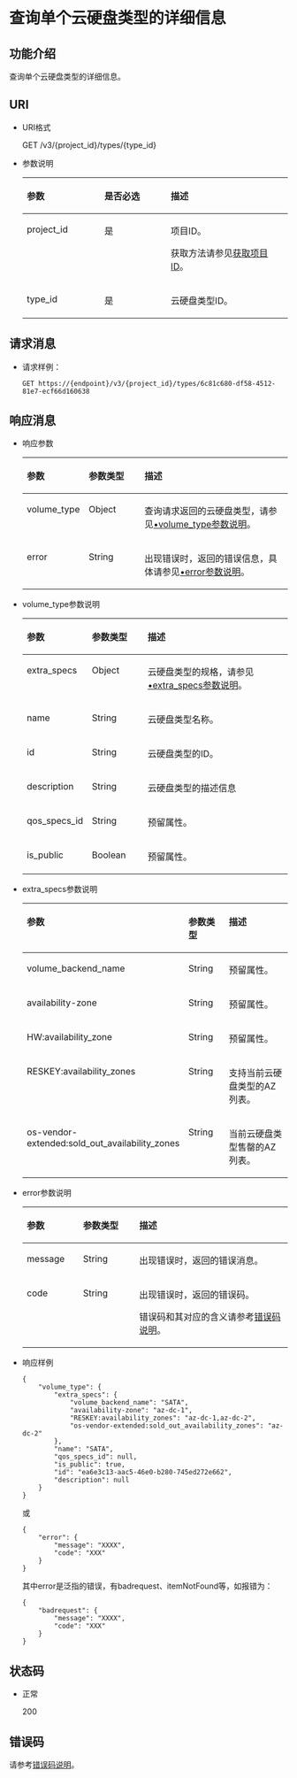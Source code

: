 # 查询单个云硬盘类型的详细信息<a name="evs_04_3036"></a>

## 功能介绍<a name="section48630964"></a>

查询单个云硬盘类型的详细信息。

## URI<a name="section35025494"></a>

-   URI格式

    GET /v3/\{project\_id\}/types/\{type\_id\}

-   参数说明

    <a name="table3865173"></a>
    <table><thead align="left"><tr id="row43603258"><th class="cellrowborder" valign="top" width="29.25%" id="mcps1.1.4.1.1"><p id="p42202994"><a name="p42202994"></a><a name="p42202994"></a>参数</p>
    </th>
    <th class="cellrowborder" valign="top" width="25.009999999999998%" id="mcps1.1.4.1.2"><p id="p62999330"><a name="p62999330"></a><a name="p62999330"></a>是否必选</p>
    </th>
    <th class="cellrowborder" valign="top" width="45.739999999999995%" id="mcps1.1.4.1.3"><p id="p2672115"><a name="p2672115"></a><a name="p2672115"></a>描述</p>
    </th>
    </tr>
    </thead>
    <tbody><tr id="row15114764"><td class="cellrowborder" valign="top" width="29.25%" headers="mcps1.1.4.1.1 "><p id="p16336406"><a name="p16336406"></a><a name="p16336406"></a>project_id</p>
    </td>
    <td class="cellrowborder" valign="top" width="25.009999999999998%" headers="mcps1.1.4.1.2 "><p id="p48180537"><a name="p48180537"></a><a name="p48180537"></a>是</p>
    </td>
    <td class="cellrowborder" valign="top" width="45.739999999999995%" headers="mcps1.1.4.1.3 "><p id="p10309404"><a name="p10309404"></a><a name="p10309404"></a>项目ID。</p>
    <p id="p55811451337"><a name="p55811451337"></a><a name="p55811451337"></a>获取方法请参见<a href="获取项目ID.md">获取项目ID</a>。</p>
    </td>
    </tr>
    <tr id="row25675773"><td class="cellrowborder" valign="top" width="29.25%" headers="mcps1.1.4.1.1 "><p id="p66471715"><a name="p66471715"></a><a name="p66471715"></a>type_id</p>
    </td>
    <td class="cellrowborder" valign="top" width="25.009999999999998%" headers="mcps1.1.4.1.2 "><p id="p15499871"><a name="p15499871"></a><a name="p15499871"></a>是</p>
    </td>
    <td class="cellrowborder" valign="top" width="45.739999999999995%" headers="mcps1.1.4.1.3 "><p id="p47530006"><a name="p47530006"></a><a name="p47530006"></a>云硬盘类型ID。</p>
    </td>
    </tr>
    </tbody>
    </table>


## 请求消息<a name="section46793998"></a>

-   请求样例：

    ```
    GET https://{endpoint}/v3/{project_id}/types/6c81c680-df58-4512-81e7-ecf66d160638
    ```


## 响应消息<a name="section18492804"></a>

-   响应参数

    <a name="evs_04_2072_table154241211124616"></a>
    <table><thead align="left"><tr id="evs_04_2072_row342551116468"><th class="cellrowborder" valign="top" width="21.43%" id="mcps1.1.4.1.1"><p id="evs_04_2072_p14251411164617"><a name="evs_04_2072_p14251411164617"></a><a name="evs_04_2072_p14251411164617"></a>参数</p>
    </th>
    <th class="cellrowborder" valign="top" width="21.43%" id="mcps1.1.4.1.2"><p id="evs_04_2072_p642517110469"><a name="evs_04_2072_p642517110469"></a><a name="evs_04_2072_p642517110469"></a>参数类型</p>
    </th>
    <th class="cellrowborder" valign="top" width="57.14%" id="mcps1.1.4.1.3"><p id="evs_04_2072_p104258110465"><a name="evs_04_2072_p104258110465"></a><a name="evs_04_2072_p104258110465"></a>描述</p>
    </th>
    </tr>
    </thead>
    <tbody><tr id="evs_04_2072_row8425131110465"><td class="cellrowborder" valign="top" width="21.43%" headers="mcps1.1.4.1.1 "><p id="evs_04_2072_p2425101134615"><a name="evs_04_2072_p2425101134615"></a><a name="evs_04_2072_p2425101134615"></a>volume_type</p>
    </td>
    <td class="cellrowborder" valign="top" width="21.43%" headers="mcps1.1.4.1.2 "><p id="evs_04_2072_p5425011174619"><a name="evs_04_2072_p5425011174619"></a><a name="evs_04_2072_p5425011174619"></a>Object</p>
    </td>
    <td class="cellrowborder" valign="top" width="57.14%" headers="mcps1.1.4.1.3 "><p id="evs_04_2072_p9425181174611"><a name="evs_04_2072_p9425181174611"></a><a name="evs_04_2072_p9425181174611"></a>查询请求返回的云硬盘类型，请参见<a href="#evs_04_2072_li27654073201555">•volume_type参数说明</a>。</p>
    </td>
    </tr>
    <tr id="evs_04_2072_row1742591164617"><td class="cellrowborder" valign="top" width="21.43%" headers="mcps1.1.4.1.1 "><p id="evs_04_2072_p129522216412"><a name="evs_04_2072_p129522216412"></a><a name="evs_04_2072_p129522216412"></a>error</p>
    </td>
    <td class="cellrowborder" valign="top" width="21.43%" headers="mcps1.1.4.1.2 "><p id="evs_04_2072_p1595262111415"><a name="evs_04_2072_p1595262111415"></a><a name="evs_04_2072_p1595262111415"></a>String</p>
    </td>
    <td class="cellrowborder" valign="top" width="57.14%" headers="mcps1.1.4.1.3 "><p id="evs_04_2072_p109527215417"><a name="evs_04_2072_p109527215417"></a><a name="evs_04_2072_p109527215417"></a>出现错误时，返回的错误信息，具体请参见<a href="#evs_04_2072_li0419202382514">•error参数说明</a>。</p>
    </td>
    </tr>
    </tbody>
    </table>

-   <a name="evs_04_2072_li27654073201555"></a>volume\_type参数说明

    <a name="evs_04_2072_table6170753515253"></a>
    <table><thead align="left"><tr id="evs_04_2072_row4217445215253"><th class="cellrowborder" valign="top" width="21.43%" id="mcps1.1.4.1.1"><p id="evs_04_2072_p6068742915253"><a name="evs_04_2072_p6068742915253"></a><a name="evs_04_2072_p6068742915253"></a>参数</p>
    </th>
    <th class="cellrowborder" valign="top" width="21.43%" id="mcps1.1.4.1.2"><p id="evs_04_2072_p1673474815253"><a name="evs_04_2072_p1673474815253"></a><a name="evs_04_2072_p1673474815253"></a>参数类型</p>
    </th>
    <th class="cellrowborder" valign="top" width="57.14%" id="mcps1.1.4.1.3"><p id="evs_04_2072_p658034115253"><a name="evs_04_2072_p658034115253"></a><a name="evs_04_2072_p658034115253"></a>描述</p>
    </th>
    </tr>
    </thead>
    <tbody><tr id="evs_04_2072_row6324564115253"><td class="cellrowborder" valign="top" width="21.43%" headers="mcps1.1.4.1.1 "><p id="evs_04_2072_p2262329715253"><a name="evs_04_2072_p2262329715253"></a><a name="evs_04_2072_p2262329715253"></a>extra_specs</p>
    </td>
    <td class="cellrowborder" valign="top" width="21.43%" headers="mcps1.1.4.1.2 "><p id="evs_04_2072_p2054778215253"><a name="evs_04_2072_p2054778215253"></a><a name="evs_04_2072_p2054778215253"></a>Object</p>
    </td>
    <td class="cellrowborder" valign="top" width="57.14%" headers="mcps1.1.4.1.3 "><p id="evs_04_2072_p5940085315253"><a name="evs_04_2072_p5940085315253"></a><a name="evs_04_2072_p5940085315253"></a>云硬盘类型的规格，请参见<a href="#evs_04_2072_li1957456185414">•extra_specs参数说明</a>。</p>
    </td>
    </tr>
    <tr id="evs_04_2072_row1760216615253"><td class="cellrowborder" valign="top" width="21.43%" headers="mcps1.1.4.1.1 "><p id="evs_04_2072_p1648936615253"><a name="evs_04_2072_p1648936615253"></a><a name="evs_04_2072_p1648936615253"></a>name</p>
    </td>
    <td class="cellrowborder" valign="top" width="21.43%" headers="mcps1.1.4.1.2 "><p id="evs_04_2072_p6057028715253"><a name="evs_04_2072_p6057028715253"></a><a name="evs_04_2072_p6057028715253"></a>String</p>
    </td>
    <td class="cellrowborder" valign="top" width="57.14%" headers="mcps1.1.4.1.3 "><p id="evs_04_2072_p5006999315253"><a name="evs_04_2072_p5006999315253"></a><a name="evs_04_2072_p5006999315253"></a>云硬盘类型名称。</p>
    </td>
    </tr>
    <tr id="evs_04_2072_row4797675615253"><td class="cellrowborder" valign="top" width="21.43%" headers="mcps1.1.4.1.1 "><p id="evs_04_2072_p6091205315253"><a name="evs_04_2072_p6091205315253"></a><a name="evs_04_2072_p6091205315253"></a>id</p>
    </td>
    <td class="cellrowborder" valign="top" width="21.43%" headers="mcps1.1.4.1.2 "><p id="evs_04_2072_p3492929915253"><a name="evs_04_2072_p3492929915253"></a><a name="evs_04_2072_p3492929915253"></a>String</p>
    </td>
    <td class="cellrowborder" valign="top" width="57.14%" headers="mcps1.1.4.1.3 "><p id="evs_04_2072_p6147315615253"><a name="evs_04_2072_p6147315615253"></a><a name="evs_04_2072_p6147315615253"></a>云硬盘类型的ID。</p>
    </td>
    </tr>
    <tr id="evs_04_2072_row29065010162354"><td class="cellrowborder" valign="top" width="21.43%" headers="mcps1.1.4.1.1 "><p id="evs_04_2072_p42044028162413"><a name="evs_04_2072_p42044028162413"></a><a name="evs_04_2072_p42044028162413"></a>description</p>
    </td>
    <td class="cellrowborder" valign="top" width="21.43%" headers="mcps1.1.4.1.2 "><p id="evs_04_2072_p50123125162413"><a name="evs_04_2072_p50123125162413"></a><a name="evs_04_2072_p50123125162413"></a>String</p>
    </td>
    <td class="cellrowborder" valign="top" width="57.14%" headers="mcps1.1.4.1.3 "><p id="evs_04_2072_p24390255162413"><a name="evs_04_2072_p24390255162413"></a><a name="evs_04_2072_p24390255162413"></a>云硬盘类型的描述信息</p>
    </td>
    </tr>
    <tr id="evs_04_2072_row18405511162410"><td class="cellrowborder" valign="top" width="21.43%" headers="mcps1.1.4.1.1 "><p id="evs_04_2072_p63756107162413"><a name="evs_04_2072_p63756107162413"></a><a name="evs_04_2072_p63756107162413"></a>qos_specs_id</p>
    </td>
    <td class="cellrowborder" valign="top" width="21.43%" headers="mcps1.1.4.1.2 "><p id="evs_04_2072_p63971081162413"><a name="evs_04_2072_p63971081162413"></a><a name="evs_04_2072_p63971081162413"></a>String</p>
    </td>
    <td class="cellrowborder" valign="top" width="57.14%" headers="mcps1.1.4.1.3 "><p id="evs_04_2072_p15431098162413"><a name="evs_04_2072_p15431098162413"></a><a name="evs_04_2072_p15431098162413"></a><span id="evs_04_2072_text381293214497"><a name="evs_04_2072_text381293214497"></a><a name="evs_04_2072_text381293214497"></a>预留属性。</span></p>
    </td>
    </tr>
    <tr id="evs_04_2072_row4485204316243"><td class="cellrowborder" valign="top" width="21.43%" headers="mcps1.1.4.1.1 "><p id="evs_04_2072_p42090474162413"><a name="evs_04_2072_p42090474162413"></a><a name="evs_04_2072_p42090474162413"></a>is_public</p>
    </td>
    <td class="cellrowborder" valign="top" width="21.43%" headers="mcps1.1.4.1.2 "><p id="evs_04_2072_p53885223162413"><a name="evs_04_2072_p53885223162413"></a><a name="evs_04_2072_p53885223162413"></a>Boolean</p>
    </td>
    <td class="cellrowborder" valign="top" width="57.14%" headers="mcps1.1.4.1.3 "><p id="evs_04_2072_p11454306162413"><a name="evs_04_2072_p11454306162413"></a><a name="evs_04_2072_p11454306162413"></a><span id="evs_04_2072_text3111131184916"><a name="evs_04_2072_text3111131184916"></a><a name="evs_04_2072_text3111131184916"></a>预留属性。</span></p>
    </td>
    </tr>
    </tbody>
    </table>

-   <a name="evs_04_2072_li1957456185414"></a>extra\_specs参数说明

    <a name="evs_04_2072_evs_04_2071_table1763545695210"></a>
    <table><thead align="left"><tr id="evs_04_2072_evs_04_2071_row16361656165213"><th class="cellrowborder" valign="top" width="21.45%" id="mcps1.1.4.1.1"><p id="evs_04_2072_evs_04_2071_p1763619566527"><a name="evs_04_2072_evs_04_2071_p1763619566527"></a><a name="evs_04_2072_evs_04_2071_p1763619566527"></a>参数</p>
    </th>
    <th class="cellrowborder" valign="top" width="21.41%" id="mcps1.1.4.1.2"><p id="evs_04_2072_evs_04_2071_p18636105619529"><a name="evs_04_2072_evs_04_2071_p18636105619529"></a><a name="evs_04_2072_evs_04_2071_p18636105619529"></a>参数类型</p>
    </th>
    <th class="cellrowborder" valign="top" width="57.14%" id="mcps1.1.4.1.3"><p id="evs_04_2072_evs_04_2071_p186361556155214"><a name="evs_04_2072_evs_04_2071_p186361556155214"></a><a name="evs_04_2072_evs_04_2071_p186361556155214"></a>描述</p>
    </th>
    </tr>
    </thead>
    <tbody><tr id="evs_04_2072_evs_04_2071_row56365565526"><td class="cellrowborder" valign="top" width="21.45%" headers="mcps1.1.4.1.1 "><p id="evs_04_2072_evs_04_2071_p063625610529"><a name="evs_04_2072_evs_04_2071_p063625610529"></a><a name="evs_04_2072_evs_04_2071_p063625610529"></a>volume_backend_name</p>
    </td>
    <td class="cellrowborder" valign="top" width="21.41%" headers="mcps1.1.4.1.2 "><p id="evs_04_2072_evs_04_2071_p3636165635219"><a name="evs_04_2072_evs_04_2071_p3636165635219"></a><a name="evs_04_2072_evs_04_2071_p3636165635219"></a>String</p>
    </td>
    <td class="cellrowborder" valign="top" width="57.14%" headers="mcps1.1.4.1.3 "><p id="evs_04_2072_evs_04_2071_p17636185614527"><a name="evs_04_2072_evs_04_2071_p17636185614527"></a><a name="evs_04_2072_evs_04_2071_p17636185614527"></a><span id="evs_04_2072_evs_04_2071_text205233101097"><a name="evs_04_2072_evs_04_2071_text205233101097"></a><a name="evs_04_2072_evs_04_2071_text205233101097"></a>预留属性。</span></p>
    </td>
    </tr>
    <tr id="evs_04_2072_evs_04_2071_row156362568523"><td class="cellrowborder" valign="top" width="21.45%" headers="mcps1.1.4.1.1 "><p id="evs_04_2072_evs_04_2071_p863675695214"><a name="evs_04_2072_evs_04_2071_p863675695214"></a><a name="evs_04_2072_evs_04_2071_p863675695214"></a>availability-zone</p>
    </td>
    <td class="cellrowborder" valign="top" width="21.41%" headers="mcps1.1.4.1.2 "><p id="evs_04_2072_evs_04_2071_p8636175665214"><a name="evs_04_2072_evs_04_2071_p8636175665214"></a><a name="evs_04_2072_evs_04_2071_p8636175665214"></a>String</p>
    </td>
    <td class="cellrowborder" valign="top" width="57.14%" headers="mcps1.1.4.1.3 "><p id="evs_04_2072_evs_04_2071_p18636356185213"><a name="evs_04_2072_evs_04_2071_p18636356185213"></a><a name="evs_04_2072_evs_04_2071_p18636356185213"></a><span id="evs_04_2072_evs_04_2071_text533914121390"><a name="evs_04_2072_evs_04_2071_text533914121390"></a><a name="evs_04_2072_evs_04_2071_text533914121390"></a>预留属性。</span></p>
    </td>
    </tr>
    <tr id="evs_04_2072_evs_04_2071_row17844276596"><td class="cellrowborder" valign="top" width="21.45%" headers="mcps1.1.4.1.1 "><p id="evs_04_2072_evs_04_2071_p178418274593"><a name="evs_04_2072_evs_04_2071_p178418274593"></a><a name="evs_04_2072_evs_04_2071_p178418274593"></a>HW:availability_zone</p>
    </td>
    <td class="cellrowborder" valign="top" width="21.41%" headers="mcps1.1.4.1.2 "><p id="evs_04_2072_evs_04_2071_p168416276599"><a name="evs_04_2072_evs_04_2071_p168416276599"></a><a name="evs_04_2072_evs_04_2071_p168416276599"></a>String</p>
    </td>
    <td class="cellrowborder" valign="top" width="57.14%" headers="mcps1.1.4.1.3 "><p id="evs_04_2072_evs_04_2071_p1540410211408"><a name="evs_04_2072_evs_04_2071_p1540410211408"></a><a name="evs_04_2072_evs_04_2071_p1540410211408"></a><span id="evs_04_2072_evs_04_2071_evs_04_2071_text533914121390"><a name="evs_04_2072_evs_04_2071_evs_04_2071_text533914121390"></a><a name="evs_04_2072_evs_04_2071_evs_04_2071_text533914121390"></a>预留属性。</span></p>
    </td>
    </tr>
    <tr id="evs_04_2072_evs_04_2071_row3637135611527"><td class="cellrowborder" valign="top" width="21.45%" headers="mcps1.1.4.1.1 "><p id="evs_04_2072_evs_04_2071_p163710561529"><a name="evs_04_2072_evs_04_2071_p163710561529"></a><a name="evs_04_2072_evs_04_2071_p163710561529"></a>RESKEY:availability_zones</p>
    </td>
    <td class="cellrowborder" valign="top" width="21.41%" headers="mcps1.1.4.1.2 "><p id="evs_04_2072_evs_04_2071_p166374562525"><a name="evs_04_2072_evs_04_2071_p166374562525"></a><a name="evs_04_2072_evs_04_2071_p166374562525"></a>String</p>
    </td>
    <td class="cellrowborder" valign="top" width="57.14%" headers="mcps1.1.4.1.3 "><p id="evs_04_2072_evs_04_2071_p3637756205214"><a name="evs_04_2072_evs_04_2071_p3637756205214"></a><a name="evs_04_2072_evs_04_2071_p3637756205214"></a>支持当前云硬盘类型的AZ列表。</p>
    </td>
    </tr>
    <tr id="evs_04_2072_evs_04_2071_row16371656175219"><td class="cellrowborder" valign="top" width="21.45%" headers="mcps1.1.4.1.1 "><p id="evs_04_2072_evs_04_2071_p1363716565526"><a name="evs_04_2072_evs_04_2071_p1363716565526"></a><a name="evs_04_2072_evs_04_2071_p1363716565526"></a>os-vendor-extended:sold_out_availability_zones</p>
    </td>
    <td class="cellrowborder" valign="top" width="21.41%" headers="mcps1.1.4.1.2 "><p id="evs_04_2072_evs_04_2071_p0637456155216"><a name="evs_04_2072_evs_04_2071_p0637456155216"></a><a name="evs_04_2072_evs_04_2071_p0637456155216"></a>String</p>
    </td>
    <td class="cellrowborder" valign="top" width="57.14%" headers="mcps1.1.4.1.3 "><p id="evs_04_2072_evs_04_2071_p1063725695214"><a name="evs_04_2072_evs_04_2071_p1063725695214"></a><a name="evs_04_2072_evs_04_2071_p1063725695214"></a>当前云硬盘类型售罄的AZ列表。</p>
    </td>
    </tr>
    </tbody>
    </table>

-   <a name="evs_04_2072_li0419202382514"></a>error参数说明

    <a name="evs_04_2072_evs_04_2013_table15441099103019"></a>
    <table><thead align="left"><tr id="evs_04_2072_evs_04_2013_row54094047103019"><th class="cellrowborder" valign="top" width="21.17788221177882%" id="mcps1.1.4.1.1"><p id="evs_04_2072_evs_04_2013_p19541716103019"><a name="evs_04_2072_evs_04_2013_p19541716103019"></a><a name="evs_04_2072_evs_04_2013_p19541716103019"></a>参数</p>
    </th>
    <th class="cellrowborder" valign="top" width="21.17788221177882%" id="mcps1.1.4.1.2"><p id="evs_04_2072_evs_04_2013_p39375186103019"><a name="evs_04_2072_evs_04_2013_p39375186103019"></a><a name="evs_04_2072_evs_04_2013_p39375186103019"></a>参数类型</p>
    </th>
    <th class="cellrowborder" valign="top" width="57.64423557644236%" id="mcps1.1.4.1.3"><p id="evs_04_2072_evs_04_2013_p38578950103019"><a name="evs_04_2072_evs_04_2013_p38578950103019"></a><a name="evs_04_2072_evs_04_2013_p38578950103019"></a>描述</p>
    </th>
    </tr>
    </thead>
    <tbody><tr id="evs_04_2072_evs_04_2013_row59401790103019"><td class="cellrowborder" valign="top" width="21.17788221177882%" headers="mcps1.1.4.1.1 "><p id="evs_04_2072_evs_04_2013_p46815658103019"><a name="evs_04_2072_evs_04_2013_p46815658103019"></a><a name="evs_04_2072_evs_04_2013_p46815658103019"></a>message</p>
    </td>
    <td class="cellrowborder" valign="top" width="21.17788221177882%" headers="mcps1.1.4.1.2 "><p id="evs_04_2072_evs_04_2013_p33971979103019"><a name="evs_04_2072_evs_04_2013_p33971979103019"></a><a name="evs_04_2072_evs_04_2013_p33971979103019"></a>String</p>
    </td>
    <td class="cellrowborder" valign="top" width="57.64423557644236%" headers="mcps1.1.4.1.3 "><p id="evs_04_2072_evs_04_2013_p21623243103019"><a name="evs_04_2072_evs_04_2013_p21623243103019"></a><a name="evs_04_2072_evs_04_2013_p21623243103019"></a>出现错误时，返回的错误消息。</p>
    </td>
    </tr>
    <tr id="evs_04_2072_evs_04_2013_row60391466103019"><td class="cellrowborder" valign="top" width="21.17788221177882%" headers="mcps1.1.4.1.1 "><p id="evs_04_2072_evs_04_2013_p59870541103019"><a name="evs_04_2072_evs_04_2013_p59870541103019"></a><a name="evs_04_2072_evs_04_2013_p59870541103019"></a>code</p>
    </td>
    <td class="cellrowborder" valign="top" width="21.17788221177882%" headers="mcps1.1.4.1.2 "><p id="evs_04_2072_evs_04_2013_p17675690103019"><a name="evs_04_2072_evs_04_2013_p17675690103019"></a><a name="evs_04_2072_evs_04_2013_p17675690103019"></a>String</p>
    </td>
    <td class="cellrowborder" valign="top" width="57.64423557644236%" headers="mcps1.1.4.1.3 "><p id="evs_04_2072_evs_04_2013_p6087468103019"><a name="evs_04_2072_evs_04_2013_p6087468103019"></a><a name="evs_04_2072_evs_04_2013_p6087468103019"></a>出现错误时，返回的错误码。</p>
    <p id="evs_04_2072_evs_04_2013_p54787218103019"><a name="evs_04_2072_evs_04_2013_p54787218103019"></a><a name="evs_04_2072_evs_04_2013_p54787218103019"></a>错误码和其对应的含义请参考<a href="错误码说明.md">错误码说明</a>。</p>
    </td>
    </tr>
    </tbody>
    </table>

-   响应样例

    ```
    { 
        "volume_type": { 
            "extra_specs": { 
                "volume_backend_name": "SATA",  
                "availability-zone": "az-dc-1",  
                "RESKEY:availability_zones": "az-dc-1,az-dc-2",  
                "os-vendor-extended:sold_out_availability_zones": "az-dc-2"
            },  
            "name": "SATA",  
            "qos_specs_id": null,  
            "is_public": true,  
            "id": "ea6e3c13-aac5-46e0-b280-745ed272e662",  
            "description": null 
        } 
    }
    ```

    或

    ```
    {
        "error": {
            "message": "XXXX", 
            "code": "XXX"
        }
    }
    ```

    其中error是泛指的错误，有badrequest、itemNotFound等，如报错为：

    ```
    {
        "badrequest": {
            "message": "XXXX", 
            "code": "XXX"
        }
    }
    ```


## 状态码<a name="section32217513"></a>

-   正常

    200


## 错误码<a name="section431317151242"></a>

请参考[错误码说明](错误码说明.md)。

